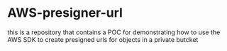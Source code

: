 # AWS-presigner-url
this is a repository that contains a POC for demonstrating how to use the AWS SDK to create presigned urls for objects in a private butcket

